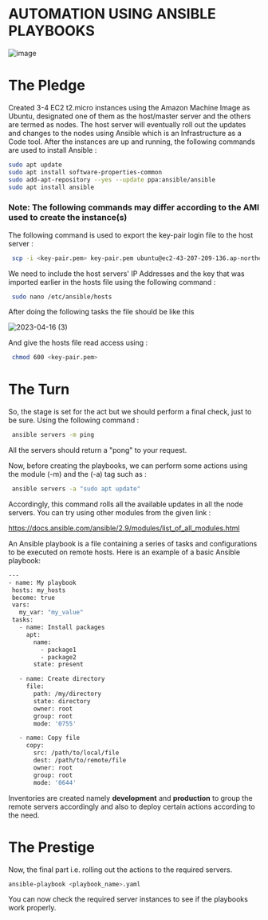 # AUTOMATION USING ANSIBLE PLAYBOOKS

![image](https://user-images.githubusercontent.com/113296626/228025105-8b03c9f0-3549-47af-9a30-1d381aae6300.png)

# The Pledge
Created 3-4 EC2 t2.micro instances using the Amazon Machine Image as Ubuntu, designated one of them as the host/master server and the others are termed as nodes. The host server will eventually roll out the updates and changes to the nodes using Ansible which is an Infrastructure as a Code tool. After the instances are up and running, the following commands are used to install Ansible :

```sh
sudo apt update
sudo apt install software-properties-common
sudo add-apt-repository --yes --update ppa:ansible/ansible
sudo apt install ansible
```

<h3>Note: The following commands may differ according to the AMI used to create the instance(s)</h3>

The following command is used to export the key-pair login file to the host server :
```sh
 scp -i <key-pair.pem> key-pair.pem ubuntu@ec2-43-207-209-136.ap-northeast-1.compute.amazonaws.com:/home/ubuntu/.ssh
 ```

We need to include the host servers' IP Addresses and the key that was imported earlier in the hosts file using the following command :
```sh
 sudo nano /etc/ansible/hosts
 ```
 After doing the following tasks the file should be like this 
 
 ![2023-04-16 (3)](https://user-images.githubusercontent.com/113296626/232283671-fb990a2c-e37b-4e8f-bc60-503538f1397a.png)

And give the hosts file read access using :
```sh
 chmod 600 <key-pair.pem>
 ```

# The Turn 

So, the stage is set for the act but we should perform a final check, just to be sure. Using the following command :
```sh
 ansible servers -m ping
 ```
 All the servers should return a "pong" to your request.
 
 Now, before creating the playbooks, we can perform some actions using the module (-m) and the (-a) tag such as :
 ```sh
  ansible servers -a "sudo apt update"
 ```
 Accordingly, this command rolls all the available updates in all the node servers. You can try using other modules from the given link :
 
 https://docs.ansible.com/ansible/2.9/modules/list_of_all_modules.html
 
 An Ansible playbook is a file containing a series of tasks and configurations to be executed on remote hosts. Here is an example of a basic Ansible playbook:
 
 ```sh
 ---
- name: My playbook
  hosts: my_hosts
  become: true
  vars:
    my_var: "my_value"
  tasks:
    - name: Install packages
      apt:
        name:
          - package1
          - package2
        state: present

    - name: Create directory
      file:
        path: /my/directory
        state: directory
        owner: root
        group: root
        mode: '0755'

    - name: Copy file
      copy:
        src: /path/to/local/file
        dest: /path/to/remote/file
        owner: root
        group: root
        mode: '0644'
```
 Inventories are created namely **development** and **production** to group the remote servers accordingly and also to deploy certain actions according to the need.
 
 # The Prestige
 
 Now, the final part i.e. rolling out the actions to the required servers.
 
 ```sh
 ansible-playbook <playbook_name>.yaml
 ```
 You can now check the required server instances to see if the playbooks work properly.
